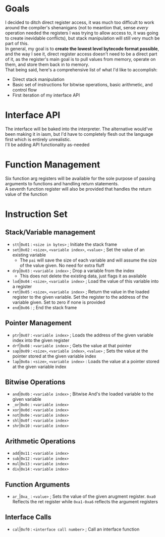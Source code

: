 # Goals
I decided to ditch direct register access, it was much too difficult to work around the compiler's shenanigans (not to meantion that, sense *every* operation needed the registers I was trying to allow access to, it was going to create inevidable conflicts), but stack manipulation will still very much be part of this.  
In general, my goal is to **create the lowest level bytecode format possible**, and the way I see it, direct register access doesn't need to be a direct part of it, as the register's main goal is to pull values from memory, operate on them, and store them back in to memory.  
That being said, here's a comprehensive list of what I'd like to accomplish:
- Direct stack manipulation
- Basic set of instructions for bitwise operations, basic arithmetic, and control flow
- First iteration of my interface API

# Interface API
The interface will be baked into the interpreter. The alternative would've been making it in iasm, but I'd have to completely flesh out the language first which is entirely unrealistic.  
I'll be adding API functionality as-needed

# Function Management
Six function arg registers will be available for the sole purpose of passing arguments to functions and handling return statements.  
A seventh function register will also be provided that handles the return value of the function

# Instruction Set
## Stack/Variable management
- `stt`|`0x01` : `<size in bytes>` ; Initiate the stack frame
- `set`|`0x02` : `<size>`, `<variable index>`, `<value>` ; Set the value of an existing variable
  - The `pai` will save the size of each variable and will assume the size of the value given. No need for extra fluff
- `drp`|`0x03` : `<variable index>` ; Drop a variable from the index
  - This does not delete the existing data, just flags it as available
- `lod`|`0x04` : `<size>`, `<variable index>` ; Load the value of this variable into a register
- `ret`|`0x05` : `<size>`, `<variable index>` ; Return the value in the loaded register to the given variable. Set the register to the address of the variable given. Set to zero if none is provided
- `end`|`0x06` : ; End the stack frame

## Pointer Management
- `ptr`|`0x07` : `<variable index>` ; Loads the address of the given variable index into the given register
- `drf`|`0x08` : `<variable index>` ; Gets the value at that pointer
- `sap`|`0x09` : `<size>`, `<variable index>`, `<value>` ; Sets the value at the pointer stored at the given variable index
- `lap`|`0x0a` : `<size>`, `<variable index>` : Loads the value at a pointer stored at the given variable index

## Bitwise Operations
- `and`|`0x0b` : `<variable index>` ; Bitwise And's the loaded variable to the given variable
- `_or`|`0x0c` : `<variable index>`
- `xor`|`0x0d` : `<variable index>`
- `not`|`0x0e` : `<variable index>`
- `shl`|`0x0f` : `<variable index>`
- `shr`|`0x10` : `<variable index>`

## Arithmetic Operations
- `add`|`0x11` : `<variable index>`
- `sub`|`0x12` : `<variable index>`
- `mul`|`0x13` : `<variable index>`
- `div`|`0x14` : `<variable index>`

## Function Arguments
- `ar_`|`0xa_` : `<value>` ; Sets the value of the given arugment register. `0xa0` Reflects the ret register while `0xa1-0xa6` reflects the argument registers

## Interface Calls
- `cal`|`0xf0` : `<interface call number>` ; Call an interface function
